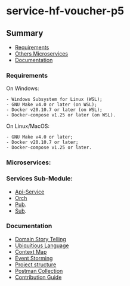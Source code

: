 # service-hf-voucher-p5

## Summary

* [Requirements](#Requirements)
* [Others Microservices](#Microservices)
* [Documentation](#Documentation)



### Requirements

On Windows:
```
- Windows Subsystem for Linux (WSL);
- GNU Make v4.0 or later (on WSL);
- Docker v20.10.7 or later (on WSL);
- Docker-compose v1.25 or later (on WSL).
```


On Linux/MacOS:
```
- GNU Make v4.0 or later;
- Docker v20.10.7 or later;
- Docker-compose v1.25 or later.
```

### Microservices: 

### Services Sub-Module:

* [Api-Service](https://github.com/FIAP-SA-Hermes-Foods/api-service/tree/2e8b2129cd1f3f2192e4e14239d0eda9ccbf7713)
* [Orch](https://github.com/FIAP-SA-Hermes-Foods/orch/tree/9883d39e716c23f0fd308525648eacf0f1332261)
* [Pub](https://github.com/FIAP-SA-Hermes-Foods/pub/tree/1dc4328ec80394188edd9036ef0d5a23993d2092).
* [Sub](https://github.com/FIAP-SA-Hermes-Foods/sub/tree/9ef4f0467b03aa7bc63818bb6d45cc686ce9cc68).
  


### Documentation

* [Domain Story Telling](https://github.com/FIAP-SA-Hermes-Foods/fiap-hf-storytelling)
* [Ubiquitious Language](https://github.com/FIAP-SA-Hermes-Foods/fiap-hf-ubiquitious-language)
* [Context Map](https://github.com/FIAP-SA-Hermes-Foods/fiap-hf-context-map)
* [Event Storming](https://github.com/FIAP-SA-Hermes-Foods/fiap-hf-event-storming)
* [Project structure](https://github.com/FIAP-SA-Hermes-Foods/fiap-hf-src/tree/main/docs/project_structure.md)
* [Postman Collection](https://github.com/FIAP-SA-Hermes-Foods/fiap-hf-src/blob/main/infrastructure/postman_collection/hermes-foods.postman_collection.json)
* [Contribution Guide](https://github.com/FIAP-SA-Hermes-Foods/fiap-hf-src/tree/main/docs/contribution.md)

